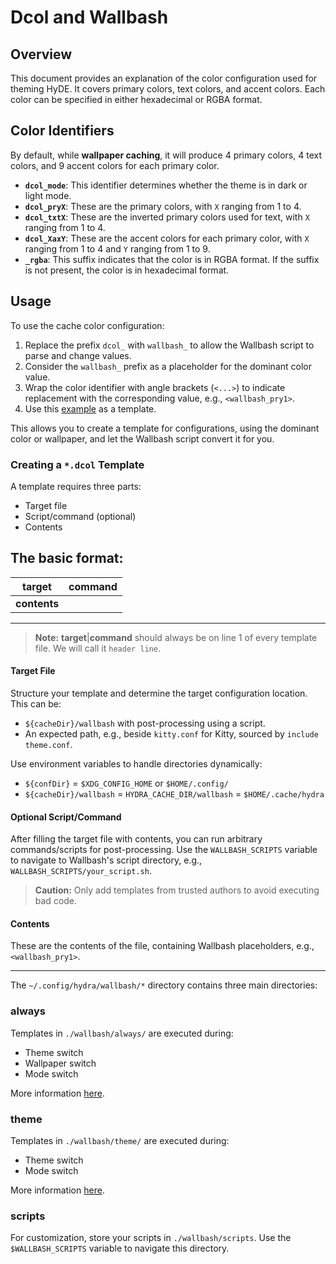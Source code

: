 # Dcol and Wallbash

## Overview

This document provides an explanation of the color configuration used for theming HyDE. It covers primary colors, text colors, and accent colors. Each color can be specified in either hexadecimal or RGBA format.

## Color Identifiers 

By default, while  **wallpaper caching**, it will produce 4 primary colors, 4 text colors, and 9 accent colors for each primary color.

- **`dcol_mode`**: This identifier determines whether the theme is in dark or light mode. 
- **`dcol_pryX`**: These are the primary colors, with `X` ranging from 1 to 4.
- **`dcol_txtX`**: These are the inverted primary colors used for text, with `X` ranging from 1 to 4.
- **`dcol_XaxY`**: These are the accent colors for each primary color, with `X` ranging from 1 to 4 and `Y` ranging from 1 to 9.
- **`_rgba`**: This suffix indicates that the color is in RGBA format. If the suffix is not present, the color is in hexadecimal format.
## Usage

To use the cache color configuration:

1. Replace the prefix `dcol_` with `wallbash_` to allow the Wallbash script to parse and change values.
2. Consider the `wallbash_` prefix as a placeholder for the dominant color value.
3. Wrap the color identifier with angle brackets (`<...>`) to indicate replacement with the corresponding value, e.g., `<wallbash_pry1>`.
4. Use this [example](https://github.com/hydra-project/hydra/tree/master/Configs/.config/hydra/wallbash) as a template.

This allows you to create a template for configurations, using the dominant color or wallpaper, and let the Wallbash script convert it for you.

### Creating a `*.dcol` Template

A template requires three parts:
- Target file
- Script/command (optional)
- Contents

The basic format:
---
| target | command |
|--------|---------|
| **contents** |


---




> **Note:** **target**|**command** should always be on line 1 of every template file. We will call it `header line`.

#### Target File

Structure your template and determine the target configuration location. This can be:
- `${cacheDir}/wallbash` with post-processing using a script.
- An expected path, e.g., beside `kitty.conf` for Kitty, sourced by `include theme.conf`.

Use environment variables to handle directories dynamically:
- `${confDir}` = `$XDG_CONFIG_HOME` or `$HOME/.config/`
- `${cacheDir}/wallbash` = `HYDRA_CACHE_DIR/wallbash` = `$HOME/.cache/hydra`

#### Optional Script/Command

After filling the target file with contents, you can run arbitrary commands/scripts for post-processing. Use the `WALLBASH_SCRIPTS` variable to navigate to Wallbash's script directory, e.g., `WALLBASH_SCRIPTS/your_script.sh`.

> **Caution:** Only add templates from trusted authors to avoid executing bad code.

#### Contents

These are the contents of the file, containing Wallbash placeholders, e.g., `<wallbash_pry1>`.

---

The `~/.config/hydra/wallbash/*` directory contains three main directories:

### always

Templates in `./wallbash/always/` are executed during:
- Theme switch
- Wallpaper switch
- Mode switch

More information [here](./always/README).

### theme

Templates in `./wallbash/theme/` are executed during:
- Theme switch
- Mode switch

More information [here](./theme/README).

### scripts

For customization, store your scripts in `./wallbash/scripts`. Use the `$WALLBASH_SCRIPTS` variable to navigate this directory.